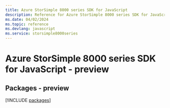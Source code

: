 ```yaml
---
title: Azure StorSimple 8000 series SDK for JavaScript
description: Reference for Azure StorSimple 8000 series SDK for JavaScript
ms.date: 04/02/2024
ms.topic: reference
ms.devlang: javascript
ms.service: storsimple8000series
---
```

# Azure StorSimple 8000 series SDK for JavaScript - preview
## Packages - preview
[!INCLUDE [packages](storsimple-8000-series-index.md)]